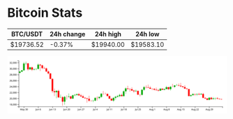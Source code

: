 # Bitcoin Stats

BTC/USDT|24h change|24h high|24h low|
|---|---|---|---|
|$19736.52|-0.37%|$19940.00|$19583.10|

<img src="./chart.svg">
